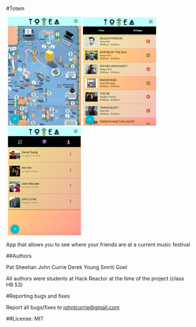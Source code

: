#Totem


<img src="images/totem1.png" width="200" style="padding-left:5px"><img src="images/totem2.png" width="200" style="padding-left:5px"><img src="images/totem3.png" width="200" style="padding-left:5px">

App that allows you to see where your friends are at a current music festival

##Authors

Pat Sheehan
John Currie
Derek Young
Smriti Goel

All authors were students at Hack Reactor at the time of the project (class HR 53)

#Reporting bugs and fixes  

Report all bugs/fixes to johntcurrie@gmail.com

##License: MIT